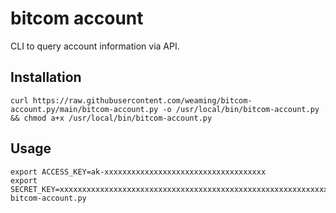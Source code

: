 # bitcom account

CLI to query account information via API.

## Installation

    curl https://raw.githubusercontent.com/weaming/bitcom-account.py/main/bitcom-account.py -o /usr/local/bin/bitcom-account.py && chmod a+x /usr/local/bin/bitcom-account.py

## Usage

    export ACCESS_KEY=ak-xxxxxxxxxxxxxxxxxxxxxxxxxxxxxxxxxxxx 
    export SECRET_KEY=xxxxxxxxxxxxxxxxxxxxxxxxxxxxxxxxxxxxxxxxxxxxxxxxxxxxxxxxxxxxxxxx
    bitcom-account.py